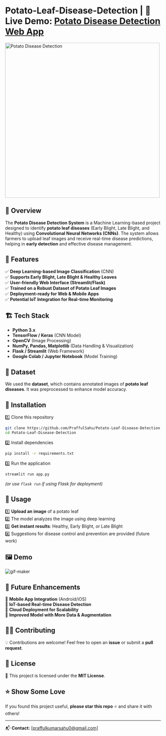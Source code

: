 # Potato-Leaf-Disease-Detection | 🔗 **Live Demo:** [Potato Disease Detection Web App](https://potato-leaf-disease-detection0.streamlit.app/)

<img src="https://github.com/user-attachments/assets/14247b14-6eb8-464a-a56d-ec5bbd70f7b4" alt="Potato Disease Detection" width="500">

## 🚀 Overview  

The **Potato Disease Detection System** is a Machine Learning-based project designed to identify **potato leaf diseases** (Early Blight, Late Blight, and Healthy) using **Convolutional Neural Networks (CNNs)**. The system allows farmers to upload leaf images and receive real-time disease predictions, helping in **early detection** and effective disease management.  

## 🎯 Features  

✅ **Deep Learning-based Image Classification** (CNN)  
✅ **Supports Early Blight, Late Blight & Healthy Leaves**  
✅ **User-friendly Web Interface (Streamlit/Flask)**  
✅ **Trained on a Robust Dataset of Potato Leaf Images**  
✅ **Deployment-ready for Web & Mobile Apps**  
✅ **Potential IoT Integration for Real-time Monitoring**  

## 🏗️ Tech Stack  

- **Python 3.x**  
- **TensorFlow / Keras** (CNN Model)  
- **OpenCV** (Image Processing)  
- **NumPy, Pandas, Matplotlib** (Data Handling & Visualization)  
- **Flask / Streamlit** (Web Framework)  
- **Google Colab / Jupyter Notebook** (Model Training)  

## 📂 Dataset  

We used the **dataset**, which contains annotated images of **potato leaf diseases**. It was preprocessed to enhance model accuracy.  

## 🔧 Installation  

1️⃣ Clone this repository  
```bash
git clone https://github.com/PraffulSahu/Potato-Leaf-Disease-Detection.git
cd Potato-Leaf-Disease-Detection
```  

2️⃣ Install dependencies  
```bash
pip install -r requirements.txt
```  

3️⃣ Run the application  
```bash
streamlit run app.py
```  
*(or use `flask run` if using Flask for deployment)*  

## 📸 Usage  

1️⃣ **Upload an image** of a potato leaf  
2️⃣ The model analyzes the image using deep learning  
3️⃣ **Get instant results**: Healthy, Early Blight, or Late Blight  
4️⃣ Suggestions for disease control and prevention are provided (future work)

## 🖼️ Demo  


![gif-maker](https://github.com/user-attachments/assets/10efc5bf-1b77-4e0b-bc55-a1fa5f7819da)

  

## 📌 Future Enhancements  

🚀 **Mobile App Integration** (Android/iOS)  
🚀 **IoT-based Real-time Disease Detection**  
🚀 **Cloud Deployment for Scalability**  
🚀 **Improved Model with More Data & Augmentation**  

## 👨‍💻 Contributing  

💡 Contributions are welcome! Feel free to open an **issue** or submit a **pull request**.  

## 📜 License  

📝 This project is licensed under the **MIT License**.  

## ⭐ Show Some Love  

If you found this project useful, **please star this repo** ⭐ and share it with others!  

---

📬 **Contact:** [praffulkumarsahu0@gmail.com] 

